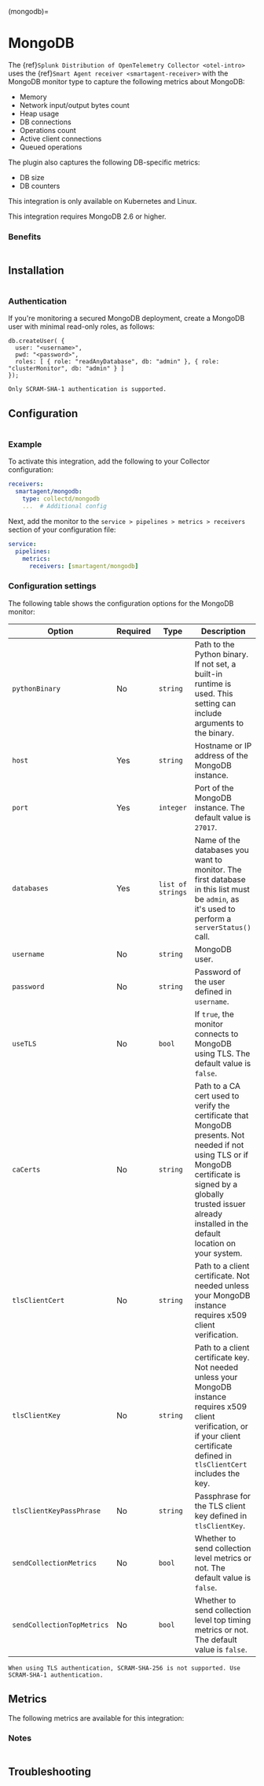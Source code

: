 (mongodb)=
# MongoDB

<meta name="description" content="Use this Splunk Observability Cloud integration for the MongoDB monitor. See benefits, install, configuration, and metrics">

The {ref}`Splunk Distribution of OpenTelemetry Collector <otel-intro>` uses the {ref}`Smart Agent receiver <smartagent-receiver>` with the MongoDB monitor type to capture the following metrics about MongoDB:

* Memory
* Network input/output bytes count
* Heap usage
* DB connections
* Operations count
* Active client connections
* Queued operations

The plugin also captures the following DB-specific metrics:

* DB size
* DB counters

This integration is only available on Kubernetes and Linux. 

This integration requires MongoDB 2.6 or higher.

### Benefits

```{include} /_includes/benefits.md
```

## Installation

```{include} /_includes/collector-installation-linux.md
```

### Authentication

If you're monitoring a secured MongoDB deployment, create a MongoDB user with minimal read-only roles, as follows:

```
db.createUser( {
  user: "<username>",
  pwd: "<password>",
  roles: [ { role: "readAnyDatabase", db: "admin" }, { role: "clusterMonitor", db: "admin" } ]
});
```

```{note}
Only SCRAM-SHA-1 authentication is supported.
```

## Configuration

```{include} /_includes/configuration.md
```

### Example

To activate this integration, add the following to your Collector configuration:

```yaml
receivers:
  smartagent/mongodb:
    type: collectd/mongodb
    ...  # Additional config
```

Next, add the monitor to the `service > pipelines > metrics > receivers` section of your configuration file:

```yaml
service:
  pipelines:
    metrics:
      receivers: [smartagent/mongodb]
```

### Configuration settings

The following table shows the configuration options for the MongoDB monitor:

| Option | Required | Type | Description |
| --- | --- | --- | --- |
| `pythonBinary` | No | `string` | Path to the Python binary. If not set, a built-in runtime is used. This setting can include arguments to the binary. |
| `host` | Yes | `string` | Hostname or IP address of the MongoDB instance. |
| `port` | Yes | `integer` | Port of the MongoDB instance. The default value is `27017`. |
| `databases` | Yes | `list of strings` | Name of the databases you want to monitor. The first database in this list must be `admin`, as it's used to perform a `serverStatus()` call. |
| `username` | No | `string` | MongoDB user. |
| `password` | No | `string` | Password of the user defined in `username`. |
| `useTLS` | No | `bool` | If `true`, the monitor connects to MongoDB using TLS. The default value is `false`. |
| `caCerts` | No | `string` | Path to a CA cert used to verify the certificate that MongoDB presents. Not needed if not using TLS or if MongoDB certificate is signed by a globally trusted issuer already installed in the default location on your system. |
| `tlsClientCert` | No | `string` | Path to a client certificate. Not needed unless your MongoDB instance requires x509 client verification. |
| `tlsClientKey` | No | `string` | Path to a client certificate key. Not needed unless your MongoDB instance requires x509 client verification, or if your client certificate defined in `tlsClientCert` includes the key. |
| `tlsClientKeyPassPhrase` | No | `string` | Passphrase for the TLS client key defined in `tlsClientKey`. |
| `sendCollectionMetrics` | No | `bool` | Whether to send collection level metrics or not. The default value is `false`. |
| `sendCollectionTopMetrics` | No | `bool` | Whether to send collection level top timing metrics or not. The default value is `false`. |

```{note}
When using TLS authentication, SCRAM-SHA-256 is not supported. Use SCRAM-SHA-1 authentication.
```

## Metrics

The following metrics are available for this integration:

<div class="metrics-yaml" url="https://raw.githubusercontent.com/signalfx/splunk-otel-collector/main/internal/signalfx-agent/pkg/monitors/collectd/mongodb/metadata.yaml"></div>

### Notes

```{include} /_includes/metric-defs.md
```

## Troubleshooting

```{include} /_includes/troubleshooting.md
```
